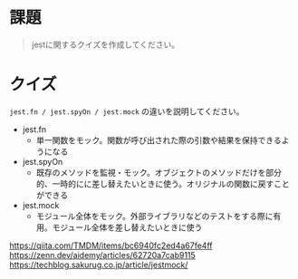 # 課題

> jestに関するクイズを作成してください。

# クイズ

`jest.fn / jest.spyOn / jest.mock` の違いを説明してください。

- jest.fn
  - 単一関数をモック。関数が呼び出された際の引数や結果を保持できるようになる
- jest.spyOn
  - 既存のメソッドを監視・モック。オブジェクトのメソッドだけを部分的、一時的にに差し替えたいときに使う。オリジナルの関数に戻すことができる
- jest.mock
  - モジュール全体をモック。外部ライブラリなどのテストをする際に有用。モジュール全体を差し替えたいときに使う

https://qiita.com/TMDM/items/bc6940fc2ed4a67fe4ff
https://zenn.dev/aidemy/articles/62720a7cab9115
https://techblog.sakurug.co.jp/article/jestmock/